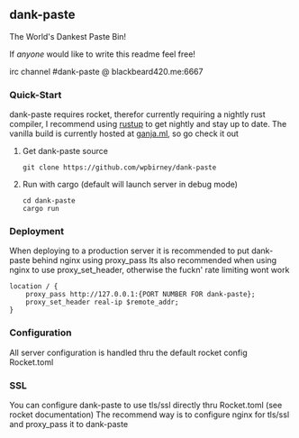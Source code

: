 ## dank-paste

The World's Dankest Paste Bin!

If *anyone* would like to write this readme feel free!

irc channel #dank-paste @ blackbeard420.me:6667

### Quick-Start

dank-paste requires rocket, therefor currently requiring a nightly rust compiler,
I recommend using [rustup](https://www.rustup.rs/) to get nightly and stay up to date.
The vanilla build is currently hosted at [ganja.ml](https://ganja.ml), so go check it out

1. Get dank-paste source
   ```
   git clone https://github.com/wpbirney/dank-paste
   ```
2. Run with cargo (default will launch server in debug mode)
   ```
   cd dank-paste
   cargo run
   ```

### Deployment

When deploying to a production server it is recommended to put dank-paste behind nginx using proxy_pass
Its also recommended when using nginx to use proxy_set_header, otherwise the fuckn' rate limiting wont work
```
location / {
	proxy_pass http://127.0.0.1:{PORT NUMBER FOR dank-paste};
	proxy_set_header real-ip $remote_addr;
}
```

### Configuration

All server configuration is handled thru the default rocket config Rocket.toml

### SSL
You can configure dank-paste to use tls/ssl directly thru Rocket.toml (see rocket documentation)
The recommend way is to configure nginx for tls/ssl and proxy_pass it to dank-paste
